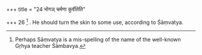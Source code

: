 +++
title = "24 भोगञ् चर्मणा कुर्वीतेति"

+++
26 [^8] . He should turn the skin to some use, according to Śāṃvatya.


[^8]:  Perhaps Sāṃvatya is a mis-spelling of the name of the well-known Gṛhya teacher Śāmbavya.
